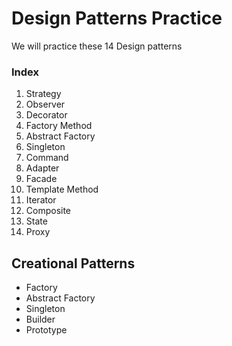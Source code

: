 # Design Patterns Practice 

We will practice these 14 Design patterns

### Index

1. Strategy
2. Observer
3. Decorator
4. Factory Method
5. Abstract Factory
6. Singleton
7. Command
8. Adapter
9. Facade
10. Template Method
11. Iterator
12. Composite
13. State
14. Proxy

## Creational Patterns 

* Factory 
* Abstract Factory
* Singleton
* Builder
* Prototype

